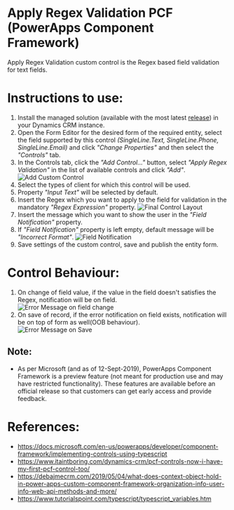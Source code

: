 # Apply Regex Validation PCF (PowerApps Component Framework)
Apply Regex Validation custom control is the Regex based field validation for text fields.

# Instructions to use:
1. Install the managed solution (available with the most latest [release](https://github.com/rameelkhan/Apply-Regex-Validation/releases)) in your Dynamics CRM instance.
2. Open the Form Editor for the desired form of the required entity, select the field supported by this control *(SingleLine.Text, SingleLine.Phone, SingleLine.Email)* and click *"Change Properties"* and then select the *"Controls"* tab.
3. In the Controls tab, click the *"Add Control..."* button, select *"Apply Regex Validation"* in the list of available controls and click *"Add"*.\
![Add Custom Control](https://github.com/rameelkhan/Apply-Regex-Validation/blob/master/ReadMeImages/Adding_Custom_Control.PNG?raw=true, "Add Custom Control")
4. Select the types of client for which this control will be used.
5. Property *"Input Text"* will be selected by default.
6. Insert the Regex which you want to apply to the field for validation in the mandatory *"Regex Expression"* property.
![Final Control Layout](https://github.com/rameelkhan/Apply-Regex-Validation/blob/master/ReadMeImages/Final_Control_Layout.PNG?raw=true, "Final Control Layout")
7. Insert the message which you want to show the user in the *"Field Notification"* property.
8. If *"Field Notification"* property is left empty, default message will be *"Incorrect Format"*.
![Field Notification](https://github.com/rameelkhan/Apply-Regex-Validation/blob/master/ReadMeImages/Field_Notification.PNG?raw=true, "Field Notification")
9. Save settings of the custom control, save and publish the entity form.


# Control Behaviour:
1. On change of field value, if the value in the field doesn't satisfies the Regex, notification will be on field.\
![Error Message on field change](https://github.com/rameelkhan/Apply-Regex-Validation/blob/master/ReadMeImages/Error_Message_On_Field_Change.PNG?raw=true, "Error Message on field change")
2. On save of record, if the error notification on field exists, notification will be on top of form as well(OOB behaviour).\
![Error Message on Save](https://github.com/rameelkhan/Apply-Regex-Validation/blob/master/ReadMeImages/Error_Message_On_Save.PNG?raw=true, "Error Message on Save")

## Note:
- As per Microsoft (and as of 12-Sept-2019), PowerApps Component Framework is a preview feature (not meant for production use and may have restricted functionality). These features are available before an official release so that customers can get early access and provide feedback.

# References:
- https://docs.microsoft.com/en-us/powerapps/developer/component-framework/implementing-controls-using-typescript
- https://www.itaintboring.com/dynamics-crm/pcf-controls-now-i-have-my-first-pcf-control-too/
- https://debajmecrm.com/2019/05/04/what-does-context-object-hold-in-power-apps-custom-component-framework-organization-info-user-info-web-api-methods-and-more/
- https://www.tutorialspoint.com/typescript/typescript_variables.htm
